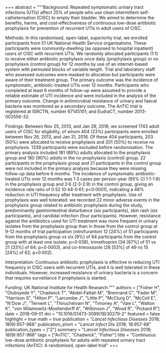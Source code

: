 +++
abstract = """Background: Repeated symptomatic urinary tract infections (UTIs) affect 25% of people who use clean intermittent self-catheterisation (CISC) to empty their bladder. We aimed to determine the benefits, harms, and cost-effectiveness of continuous low-dose antibiotic prophylaxis for prevention of recurrent UTIs in adult users of CISC.

Methods: In this randomised, open-label, superiority trial, we enrolled participants from 51 UK National Health Service organisations. These participants were community-dwelling (as opposed to hospital inpatient) users of CISC with recurrent UTIs. We randomly allocated participants (1:1) to receive either antibiotic prophylaxis once daily (prophylaxis group) or no prophylaxis (control group) for 12 months by use of an internet-based system with permuted blocks of variable length. Trial and laboratory staff who assessed outcomes were masked to allocation but participants were aware of their treatment group. The primary outcome was the incidence of symptomatic, antibiotic-treated UTIs over 12 months. Participants who completed at least 6 months of follow-up were assumed to provide a reliable estimate of UTI incidence and were included in the analysis of the primary outcome. Change in antimicrobial resistance of urinary and faecal bacteria was monitored as a secondary outcome. The AnTIC trial is registered at ISRCTN, number 67145101; and EudraCT, number 2013-002556-32.

Findings: Between Nov 25, 2013, and Jan 29, 2016, we screened 1743 adult users of CISC for eligibility, of whom 404 (23%) participants were enrolled between Nov 26, 2013, and Jan 31, 2016. Of these 404 participants, 203 (50%) were allocated to receive prophylaxis and 201 (50%) to receive no prophylaxis. 1339 participants were excluded before randomisation. The primary analysis included 181 (89%) adults allocated to the prophylaxis group and 180 (90%) adults in the no prophylaxis (control) group. 22 participants in the prophylaxis group and 21 participants in the control group were not included in the primary analysis because they were missing follow-up data before 6 months. The incidence of symptomatic antibiotic-treated UTIs over 12 months was 1·3 cases per person-year (95% CI 1·1-1·6) in the prophylaxis group and 2·6 (2·3-2·9) in the control group, giving an incidence rate ratio of 0·52 (0·44-0·61; p<0·0001), indicating a 48% reduction in UTI frequency after treatment with prophylaxis. Use of prophylaxis was well tolerated: we recorded 22 minor adverse events in the prophylaxis group related to antibiotic prophylaxis during the study, predominantly gastrointestinal disturbance (six participants), skin rash (six participants), and candidal infection (four participants). However, resistance against the antibiotics used for UTI treatment was more frequent in urinary isolates from the prophylaxis group than in those from the control group at 9-12 months of trial participation (nitrofurantoin 12 [24%] of 51 participants from the prophylaxis group vs six [9%] of 64 participants from the control group with at least one isolate; p=0·038), trimethoprim (34 [67%] of 51 vs 21 [33%] of 64; p=0·0003), and co-trimoxazole (26 [53%] of 49 vs 15 [24%] of 62; p=0·002).

Interpretation: Continuous antibiotic prophylaxis is effective in reducing UTI frequency in CISC users with recurrent UTIs, and it is well tolerated in these individuals. However, increased resistance of urinary bacteria is a concern that requires surveillance if prophylaxis is started.

Funding: UK National Institute for Health Research."""
authors = ["Fisher H", "Oluboyede Y", "Chadwick T", "Abdel-Fattah M", "Brennand C", "Fader M", "Harrison S", "Hilton P", "Larcombe J", "Little P", "McClurg D", "McColl E", "N'Dow J", "Ternent L", "Thiruchelvam N", "Timoney A", "Vale L", "Walton K", "von Wilamowitz-Moellendorff A", "Wilkinson J", "Wood R", "Pickard R"]
date = 2018-09-01
doi = "10.1016/S1473-3099(18)30279-2"
featured = false
highlight = true
math = true
publication = "*Lancet Infectious Diseases* 2018; 18(9):957-968"
publication_short = "*Lancet Infect Dis* 2018; 18:957-68"
publication_types = ["2"]
summary = "*Lancet Infectious Diseases* 2018; 18(9):957-968"
tags = ["AnTIC", "Chadwick", "Fisher"]
title = "Continuous low-dose antibiotic prophylaxis for adults with repeated urinary tract infections (AnTIC): A randomised, open-label trial"
+++
